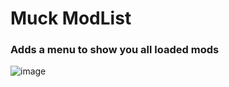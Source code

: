 # Muck ModList
### Adds a menu to show you all loaded mods

![image](https://user-images.githubusercontent.com/64277238/155372739-b806445f-a1ee-4239-bdba-a592eb8ff7b4.png)
